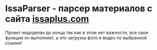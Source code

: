# IssaParser - парсер материалов с сайта [issaplus.com](https://issaplus.com/)
Проект недоделан до конца так как в этом нет важности, все свои функции он выполняет,
а это загрузка фото и видео по выбранной ссылке!
